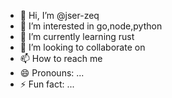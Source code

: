 - 👋 Hi, I’m @jser-zeq
- 👀 I’m interested in go,node,python
- 🌱 I’m currently learning rust
- 💞️ I’m looking to collaborate on 
- 📫 How to reach me
- 😄 Pronouns: ...
- ⚡ Fun fact: ...

<!---
jser-zeq/jser-zeq is a ✨ special ✨ repository because its `README.md` (this file) appears on your GitHub profile.
You can click the Preview link to take a look at your changes.
--->

